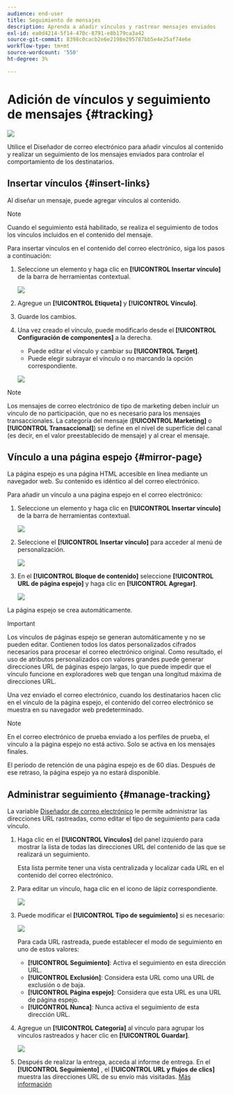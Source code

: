 ```yaml
---
audience: end-user
title: Seguimiento de mensajes
description: Aprenda a añadir vínculos y rastrear mensajes enviados
exl-id: ea0d4214-5f14-470c-8791-e8b179ca3a42
source-git-commit: 8398c0cacb2e6e2198e295787bb5e4e25af74e6e
workflow-type: tm+mt
source-wordcount: '550'
ht-degree: 3%

---
```


# Adición de vínculos y seguimiento de mensajes {#tracking}

![](../assets/do-not-localize/badge.png)

Utilice el Diseñador de correo electrónico para añadir vínculos al contenido y realizar un seguimiento de los mensajes enviados para controlar el comportamiento de los destinatarios.

## Insertar vínculos {#insert-links}

Al diseñar un mensaje, puede agregar vínculos al contenido.

>[!NOTE]
>
>Cuando el seguimiento está habilitado, se realiza el seguimiento de todos los vínculos incluidos en el contenido del mensaje.

Para insertar vínculos en el contenido del correo electrónico, siga los pasos a continuación:

1. Seleccione un elemento y haga clic en **[!UICONTROL Insertar vínculo]** de la barra de herramientas contextual.

   ![](assets/message-tracking-insert-link.png)

1. Agregue un **[!UICONTROL Etiqueta]** y **[!UICONTROL Vínculo]**.

1. Guarde los cambios.

1. Una vez creado el vínculo, puede modificarlo desde el **[!UICONTROL Configuración de componentes]** a la derecha.

   * Puede editar el vínculo y cambiar su **[!UICONTROL Target]**.
   * Puede elegir subrayar el vínculo o no marcando la opción correspondiente.

   ![](assets/message-tracking-link-settings.png)

>[!NOTE]
>
>Los mensajes de correo electrónico de tipo de marketing deben incluir un vínculo de no participación, que no es necesario para los mensajes transaccionales. La categoría del mensaje (**[!UICONTROL Marketing]** o **[!UICONTROL Transaccional]**) se define en el nivel de superficie del canal (es decir, en el valor preestablecido de mensaje) y al crear el mensaje.

## Vínculo a una página espejo {#mirror-page}

La página espejo es una página HTML accesible en línea mediante un navegador web. Su contenido es idéntico al del correo electrónico.

Para añadir un vínculo a una página espejo en el correo electrónico:

1. Seleccione un elemento y haga clic en **[!UICONTROL Insertar vínculo]** de la barra de herramientas contextual.

   ![](assets/message-tracking-mirror-page.png)

1. Seleccione el **[!UICONTROL Insertar vínculo]** para acceder al menú de personalización.

   ![](assets/message-tracking-mirror-page_2.png)

1. En el **[!UICONTROL Bloque de contenido]** seleccione **[!UICONTROL URL de página espejo]** y haga clic en **[!UICONTROL Agregar]**.

   ![](assets/message-tracking-mirror-page_3.png)

La página espejo se crea automáticamente.

>[!IMPORTANT]
>
>Los vínculos de páginas espejo se generan automáticamente y no se pueden editar. Contienen todos los datos personalizados cifrados necesarios para procesar el correo electrónico original. Como resultado, el uso de atributos personalizados con valores grandes puede generar direcciones URL de páginas espejo largas, lo que puede impedir que el vínculo funcione en exploradores web que tengan una longitud máxima de direcciones URL.

Una vez enviado el correo electrónico, cuando los destinatarios hacen clic en el vínculo de la página espejo, el contenido del correo electrónico se muestra en su navegador web predeterminado.

>[!NOTE]
>
>En el correo electrónico de prueba enviado a los perfiles de prueba, el vínculo a la página espejo no está activo. Solo se activa en los mensajes finales.

El período de retención de una página espejo es de 60 días. Después de ese retraso, la página espejo ya no estará disponible.

## Administrar seguimiento {#manage-tracking}

La variable [Diseñador de correo electrónico](create-email-content.md) le permite administrar las direcciones URL rastreadas, como editar el tipo de seguimiento para cada vínculo.

1. Haga clic en el **[!UICONTROL Vínculos]** del panel izquierdo para mostrar la lista de todas las direcciones URL del contenido de las que se realizará un seguimiento.

   Esta lista permite tener una vista centralizada y localizar cada URL en el contenido del correo electrónico.

1. Para editar un vínculo, haga clic en el icono de lápiz correspondiente.

   ![](assets/message-tracking-edit-links.png)

1. Puede modificar el **[!UICONTROL Tipo de seguimiento]** si es necesario:

   ![](assets/message-tracking-edit-a-link.png)

   Para cada URL rastreada, puede establecer el modo de seguimiento en uno de estos valores:

   * **[!UICONTROL Seguimiento]**: Activa el seguimiento en esta dirección URL.
   * **[!UICONTROL Exclusión]**: Considera esta URL como una URL de exclusión o de baja.
   * **[!UICONTROL Página espejo]**: Considera que esta URL es una URL de página espejo.
   * **[!UICONTROL Nunca]**: Nunca activa el seguimiento de esta dirección URL. <!--This information is saved: if the URL appears again in a future message, its tracking is automatically deactivated.-->

1. Agregue un **[!UICONTROL Categoría]** al vínculo para agrupar los vínculos rastreados y hacer clic en **[!UICONTROL Guardar]**.

   ![](assets/message-tracking-edit-a-link_2.png)

1. Después de realizar la entrega, acceda al informe de entrega. En el **[!UICONTROL Seguimiento]** , el **[!UICONTROL URL y flujos de clics]** muestra las direcciones URL de su envío más visitadas. [Más información](../reporting/reports.md)
